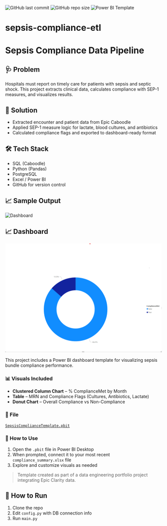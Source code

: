 
![GitHub last commit](https://img.shields.io/github/last-commit/Codehound1/sepsis-compliance-etl)
![GitHub repo size](https://img.shields.io/github/repo-size/Codehound1/sepsis-compliance-etl)
![Power BI Template](https://img.shields.io/badge/PowerBI-SepsisTemplate-blue)

# sepsis-compliance-etl
# Sepsis Compliance Data Pipeline

## 🩺 Problem
Hospitals must report on timely care for patients with sepsis and septic shock. This project extracts clinical data, calculates compliance with SEP-1 measures, and visualizes results.

## 🧠 Solution
- Extracted encounter and patient data from Epic Caboodle
- Applied SEP-1 measure logic for lactate, blood cultures, and antibiotics
- Calculated compliance flags and exported to dashboard-ready format

## 🛠 Tech Stack
- SQL (Caboodle)
- Python (Pandas)
- PostgreSQL
- Excel / Power BI
- GitHub for version control

## 📈 Sample Output
![Dashboard](architecture_diagram.png)
## 📈 Dashboard
![Dashboard Preview](dashboard/dashboard.png)

This project includes a Power BI dashboard template for visualizing sepsis bundle compliance performance.

### 📊 Visuals Included
- **Clustered Column Chart** – % ComplianceMet by Month
- **Table** – MRN and Compliance Flags (Cultures, Antibiotics, Lactate)
- **Donut Chart** – Overall Compliance vs Non-Compliance

### 📂 File
[`SepsisComplianceTemplate.pbit`](dashboard/SepsisComplianceTemplate.pbit)

### 🧪 How to Use
1. Open the `.pbit` file in Power BI Desktop
2. When prompted, connect it to your most recent `compliance_summary.xlsx` file
3. Explore and customize visuals as needed

> Template created as part of a data engineering portfolio project integrating Epic Clarity data.

## 🚀 How to Run
1. Clone the repo
2. Edit `config.py` with DB connection info
3. Run `main.py`
